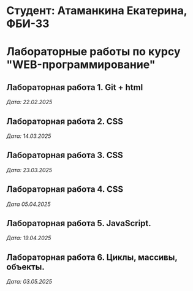 # Студент: Атаманкина Екатерина, ФБИ-33

# Лабораторные работы по курсу "WEB-программирование"

## Лабораторная работа 1. Git + html

*Дата: 22.02.2025*

## Лабораторная работа 2. CSS

*Дата: 14.03.2025*

## Лабораторная работа 3. CSS

*Дата: 23.03.2025*

## Лабораторная работа 4. CSS

*Дата 05.04.2025*

## Лабораторная работа 5. JavaScript.

*Дата: 19.04.2025*

## Лабораторная работа 6. Циклы, массивы, объекты.

*Дата: 03.05.2025*
